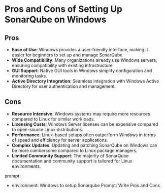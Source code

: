# Pros and Cons of Setting Up SonarQube on Windows

## Pros
- **Ease of Use**: Windows provides a user-friendly interface, making it easier for beginners to set up and manage SonarQube.
- **Wide Compatibility**: Many organizations already use Windows servers, ensuring compatibility with existing infrastructure.
- **GUI Support**: Native GUI tools in Windows simplify configuration and monitoring tasks.
- **Active Directory Integration**: Seamless integration with Windows Active Directory for user authentication and management.

## Cons
- **Resource Intensive**: Windows systems may require more resources compared to Linux for similar workloads.
- **Licensing Costs**: Windows Server licenses can be expensive compared to open-source Linux distributions.
- **Performance**: Linux-based setups often outperform Windows in terms of speed and efficiency for server applications.
- **Complex Updates**: Updating and patching SonarQube on Windows can be more cumbersome compared to Linux package managers.
- **Limited Community Support**: The majority of SonarQube documentation and community support is tailored for Linux environments.

prompt:
- environment: Windows to setup Sonarqube Prompt: Write Pros and Cons
